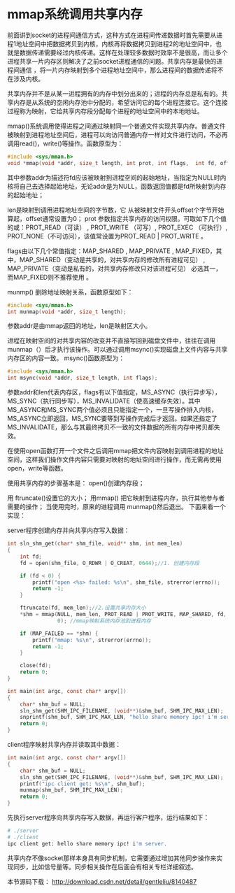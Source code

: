 # mmap系统调用共享内存


前面讲到socket的进程间通信方式，这种方式在进程间传递数据时首先需要从进程1地址空间中把数据拷贝到内核，内核再将数据拷贝到进程2的地址空间中，也就是数据传递需要经过内核传递。这样在处理较多数据时效率不是很高，而让多个进程共享一片内存区则解决了之前socket进程通信的问题。共享内存是最快的进程间通信 ，将一片内存映射到多个进程地址空间中，那么进程间的数据传递将不在涉及内核。


共享内存并不是从某一进程拥有的内存中划分出来的；进程的内存总是私有的。共享内存是从系统的空闲内存池中分配的，希望访问它的每个进程连接它。这个连接过程称为映射，它给共享内存段分配每个进程的地址空间中的本地地址。


mmap()系统调用使得进程之间通过映射同一个普通文件实现共享内存。普通文件被映射到进程地址空间后，进程可以向访问普通内存一样对文件进行访问，不必再调用read()，write()等操作。函数原型为：

```c
#include <sys/mman.h>
void *mmap(void *addr, size_t length, int prot, int flags,  int fd, off_t offset); 
```

其中参数addr为描述符fd应该被映射到进程空间的起始地址，当指定为NULL时内核将自己去选择起始地址，无论addr是为NULL，函数返回值都是fd所映射到内存的起始地址；

len是映射到调用进程地址空间的字节数，它 从被映射文件开头offset个字节开始算起，offset通常设置为0；
prot 参数指定共享内存的访问权限。可取如下几个值的或：PROT_READ（可读） , PROT_WRITE （可写）, PROT_EXEC （可执行）, PROT_NONE（不可访问），该值常设置为PROT_READ | PROT_WRITE 。

flags由以下几个常值指定：MAP_SHARED , MAP_PRIVATE , MAP_FIXED，其中，MAP_SHARED（变动是共享的，对共享内存的修改所有进程可见） , MAP_PRIVATE（变动是私有的，对共享内存修改只对该进程可见）   必选其一，而MAP_FIXED则不推荐使用 。

munmp() 删除地址映射关系，函数原型如下：

```c
#include <sys/mman.h>
int munmap(void *addr, size_t length);
```

参数addr是由mmap返回的地址，len是映射区大小。

进程在映射空间的对共享内容的改变并不直接写回到磁盘文件中，往往在调用munmap（）后才执行该操作。可以通过调用msync()实现磁盘上文件内容与共享内存区的内容一致。 msync()函数原型为：

```c
#include <sys/mman.h>
int msync(void *addr, size_t length, int flags);
```

参数addr和len代表内存区，flags有以下值指定，MS_ASYNC（执行异步写）， MS_SYNC（执行同步写），MS_INVALIDATE（使高速缓存失效）。其中MS_ASYNC和MS_SYNC两个值必须且只能指定一个，一旦写操作排入内核，MS_ASYNC立即返回，MS_SYNC要等到写操作完成后才返回。如果还指定了MS_INVALIDATE，那么与其最终拷贝不一致的文件数据的所有内存中拷贝都失效。


在使用open函数打开一个文件之后调用mmap把文件内容映射到调用进程的地址空间，这样我们操作文件内容只需要对映射的地址空间进行操作，而无需再使用open，write等函数。

使用共享内存的步骤基本是：
open()创建内存段；


用 ftruncate()设置它的大小；
用mmap() 把它映射到进程内存，执行其他参与者需要的操作；
当使用完时，原来的进程调用 munmap()然后退出。
下面来看一个实现：

server程序创建内存并向共享内存写入数据：

```c
int sln_shm_get(char* shm_file, void** shm, int mem_len)
{
    int fd;
    fd = open(shm_file, O_RDWR | O_CREAT, 0644);//1. 创建内存段

    if (fd < 0) {
        printf("open <%s> failed: %s\n", shm_file, strerror(errno));
        return -1;
    }

    ftruncate(fd, mem_len);//2.设置共享内存大小
    *shm = mmap(NULL, mem_len, PROT_READ | PROT_WRITE, MAP_SHARED, fd,
                0); //mmap映射系统内存池到进程内存

    if (MAP_FAILED == *shm) {
        printf("mmap: %s\n", strerror(errno));
        return -1;
    }

    close(fd);
    return 0;
}

int main(int argc, const char* argv[])
{
    char* shm_buf = NULL;
    sln_shm_get(SHM_IPC_FILENAME, (void**)&shm_buf, SHM_IPC_MAX_LEN);
    snprintf(shm_buf, SHM_IPC_MAX_LEN, "hello share memory ipc! i'm server.");
    return 0;
}
```

client程序映射共享内存并读取其中数据：

```c
int main(int argc, const char* argv[])
{
    char* shm_buf = NULL;
    sln_shm_get(SHM_IPC_FILENAME, (void**)&shm_buf, SHM_IPC_MAX_LEN);
    printf("ipc client get: %s\n", shm_buf);
    munmap(shm_buf, SHM_IPC_MAX_LEN);
    return 0;
}
```

先执行server程序向共享内存写入数据，再运行客户程序，运行结果如下：

```sh
# ./server
# ./client
ipc client get: hello share memory ipc! i'm server.
```

共享内存不像socket那样本身具有同步机制，它需要通过增加其他同步操作来实现同步，比如信号量等。同步相关操作在后面会有相关专栏详细叙述。

本节源码下载：
http://download.csdn.net/detail/gentleliu/8140487
